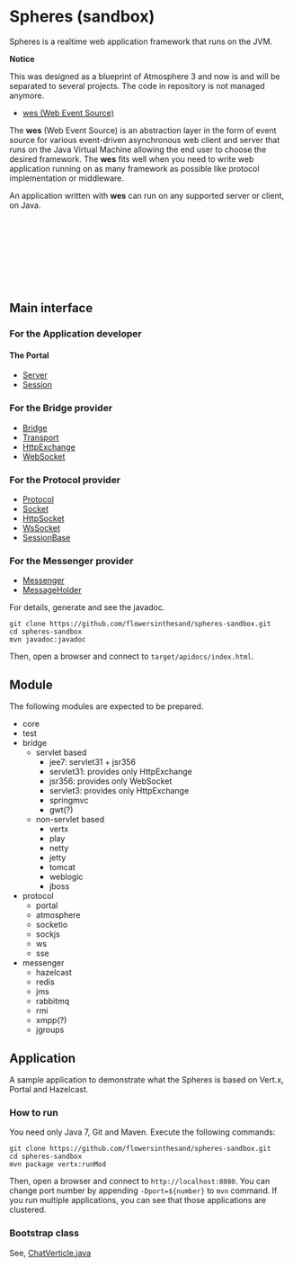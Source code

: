 Spheres (sandbox)
===============

Spheres is a realtime web application framework that runs on the JVM.

**Notice**

This was designed as a blueprint of Atmosphere 3 and now is and will be separated to several projects. The code in repository is not managed anymore.

* [wes (Web Event Source)](http://flowersinthesand.github.io/wes/)
<p>The <strong>wes</strong> (Web Event Source) is an abstraction layer in the form of event source for various event-driven asynchronous web client and server that runs on the Java Virtual Machine allowing the end user to choose the desired framework. The <strong>wes</strong> fits well when you need to write web application running on as many framework as possible like protocol implementation or middleware.</p>
<p>An application written with <strong>wes</strong> can run on any supported server or client, on Java.</p>

<br/>
<br/>
<br/>
<br/>
<br/>
<br/>
<br/>

## Main interface
### For the Application developer
#### The Portal
* [Server](https://github.com/flowersinthesand/spheres-sandbox/blob/master/src/main/java/com/github/flowersinthesand/spheres/portal/Server.java)
* [Session](https://github.com/flowersinthesand/spheres-sandbox/blob/master/src/main/java/com/github/flowersinthesand/spheres/portal/Session.java)

### For the Bridge provider
* [Bridge](https://github.com/flowersinthesand/spheres-sandbox/blob/master/src/main/java/com/github/flowersinthesand/spheres/Bridge.java)
* [Transport](https://github.com/flowersinthesand/spheres-sandbox/blob/master/src/main/java/com/github/flowersinthesand/spheres/Transport.java)
 * [HttpExchange](https://github.com/flowersinthesand/spheres-sandbox/blob/master/src/main/java/com/github/flowersinthesand/spheres/HttpExchange.java)
 * [WebSocket](https://github.com/flowersinthesand/spheres-sandbox/blob/master/src/main/java/com/github/flowersinthesand/spheres/WebSocket.java)

### For the Protocol provider
* [Protocol](https://github.com/flowersinthesand/spheres-sandbox/blob/master/src/main/java/com/github/flowersinthesand/spheres/Protocol.java)
* [Socket](https://github.com/flowersinthesand/spheres-sandbox/blob/master/src/main/java/com/github/flowersinthesand/spheres/Socket.java)
 * [HttpSocket](https://github.com/flowersinthesand/spheres-sandbox/blob/master/src/main/java/com/github/flowersinthesand/spheres/HttpSocket.java)
 * [WsSocket](https://github.com/flowersinthesand/spheres-sandbox/blob/master/src/main/java/com/github/flowersinthesand/spheres/WsSocket.java)
* [SessionBase](https://github.com/flowersinthesand/spheres-sandbox/blob/master/src/main/java/com/github/flowersinthesand/spheres/SessionBase.java)

### For the Messenger provider
* [Messenger](https://github.com/flowersinthesand/spheres-sandbox/blob/master/src/main/java/com/github/flowersinthesand/spheres/Messenger.java)
* [MessageHolder](https://github.com/flowersinthesand/spheres-sandbox/blob/master/src/main/java/com/github/flowersinthesand/spheres/MessageHolder.java)

For details, generate and see the javadoc.
```
git clone https://github.com/flowersinthesand/spheres-sandbox.git
cd spheres-sandbox
mvn javadoc:javadoc
```
Then, open a browser and connect to `target/apidocs/index.html`.

## Module

The following modules are expected to be prepared.

* core
* test
* bridge
	* servlet based
		* jee7: servlet31 + jsr356
		* servlet31: provides only HttpExchange
		* jsr356: provides only WebSocket
		* servlet3: provides only HttpExchange
		* springmvc
		* gwt(?)
	* non-servlet based
		* vertx
		* play
		* netty
		* jetty
		* tomcat
		* weblogic
		* jboss
* protocol
	* portal
	* atmosphere
	* socketio
	* sockjs
	* ws
	* sse
* messenger
	* hazelcast
	* redis
	* jms
	* rabbitmq
	* rmi
	* xmpp(?)
	* jgroups

## Application

A sample application to demonstrate what the Spheres is based on Vert.x, Portal and Hazelcast.

### How to run
You need only Java 7, Git and Maven. Execute the following commands:
```
git clone https://github.com/flowersinthesand/spheres-sandbox.git
cd spheres-sandbox
mvn package vertx:runMod
```
Then, open a browser and connect to `http://localhost:8080`. You can change port number by appending `-Dport=${number}` to `mvn` command. If you run multiple applications, you can see that those applications are clustered.

### Bootstrap class
See, [ChatVerticle.java](https://github.com/flowersinthesand/spheres-sandbox/blob/master/src/main/java/com/github/flowersinthesand/spheres/samples/chat/ChatVerticle.java)
